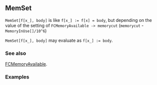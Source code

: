 ## MemSet

`MemSet[f[x_], body]` is like `f[x_] := f[x] = body`, but depending on the value of the setting of `FCMemoryAvailable -> memorycut` (`memorycut` - `MemoryInUse[]/10^6`)

`MemSet[f[x_], body]` may evaluate as `f[x_] := body`.

### See also

[FCMemoryAvailable](FCMemoryAvailable).

### Examples